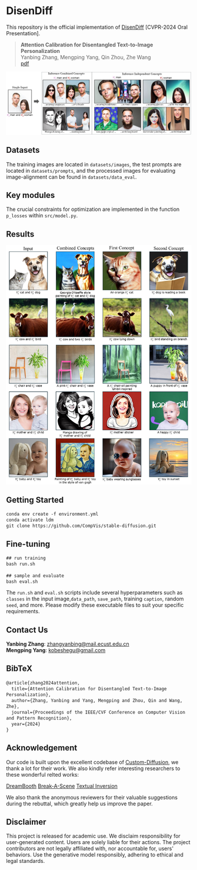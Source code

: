 # DisenDiff

This repository is the official implementation of [DisenDiff](https://arxiv.org/abs/2403.18551) [CVPR-2024 Oral Presentation].

> **Attention Calibration for Disentangled Text-to-Image Personalization** <br>
> Yanbing Zhang, Mengping Yang, Qin Zhou, Zhe Wang<br>
> [pdf](https://arxiv.org/abs/2403.18551)

<div>
<p align="center">
<img src='assets/first_figure.jpg' align="center" width=900>
</p>
</div>

## Datasets
The training images are located in `datasets/images`, the test prompts are located in `datasets/prompts`, and the processed images for evaluating image-alignment can be found in `datasets/data_eval`.

## Key modules
The crucial constraints for optimization are implemented in the function `p_losses` within `src/model.py`.

## Results
<div>
<p align="center">
<img src='assets/results_github.jpg' align="center" width=900>
</p>
</div>

## Getting Started
```
conda env create -f environment.yml
conda activate ldm
git clone https://github.com/CompVis/stable-diffusion.git
```

## Fine-tuning
```
## run training
bash run.sh

## sample and evaluate
bash eval.sh
```
The `run.sh` and `eval.sh` scripts include several hyperparameters such as `classes` in the input image,`data_path`, `save_path`, training `caption`, random `seed`, and more. Please modify these executable files to suit your specific requirements.


## Contact Us
**Yanbing Zhang**: [zhangyanbing@mail.ecust.edu.cn](mailto:zhangyanbing@mail.ecust.edu.cn)  
**Mengping Yang**: [kobeshegu@gmail.com](mailto:kobeshegu@gmail.com)  

## BibTeX
```
@article{zhang2024attention,
  title={Attention Calibration for Disentangled Text-to-Image Personalization},
  author={Zhang, Yanbing and Yang, Mengping and Zhou, Qin and Wang, Zhe},
  journal={Proceedings of the IEEE/CVF Conference on Computer Vision and Pattern Recognition},
  year={2024}
}
```

## Acknowledgement
Our code is built upon the excellent codebase of [Custom-Diffusion](https://github.com/adobe-research/custom-diffusion), we thank a lot for their work.
We also kindly refer interesting researchers to these wonderful relted works:

[DreamBooth](https://dreambooth.github.io/)
[Break-A-Scene](https://omriavrahami.com/break-a-scene/)
[Textual Inversion](https://textual-inversion.github.io/)

We also thank the anonymous reviewers for their valuable suggestions during the rebuttal, which greatly help us improve the paper.

## Disclaimer
This project is released for academic use. We disclaim responsibility for user-generated content. Users are solely liable for their actions. The project contributors are not legally affiliated with, nor accountable for, users' behaviors. Use the generative model responsibly, adhering to ethical and legal standards. 
